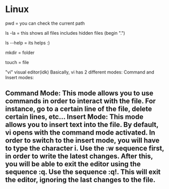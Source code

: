 # Linux 

pwd = you can check the current path

ls -la = this shows all files includes hidden files (begin ".")

ls --help = its helps :)

mkdir = folder


touch = file

"vi" visual editor(idk)
Basically, vi has 2 different modes: Command and Insert modes:

Command Mode: This mode allows you to use commands in order to interact with the file. For instance, go to a certain line of the file, delete certain lines, etc...
Insert Mode: This mode allows you to insert text into the file.
By default, vi opens with the command mode activated. In order to switch to the insert mode, you will have to type the character i.
Use the :w sequence first, in order to write the latest changes. After this, you will be able to exit the editor using the sequence :q.
Use the sequence :q!. This will exit the editor, ignoring the last changes to the file.
------------------------------------------------------------------------------------------------------------------------------------------------------------------------------
